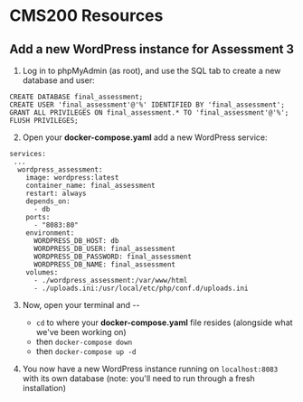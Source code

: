 # CMS200 Resources

## Add a new WordPress instance for Assessment 3

1. Log in to phpMyAdmin (as root), and use the SQL tab to create a new database and user:
```
CREATE DATABASE final_assessment;
CREATE USER 'final_assessment'@'%' IDENTIFIED BY 'final_assessment';
GRANT ALL PRIVILEGES ON final_assessment.* TO 'final_assessment'@'%';
FLUSH PRIVILEGES;
```

2. Open your **docker-compose.yaml** add a new WordPress service:
```
services:
 ...
  wordpress_assessment:
    image: wordpress:latest
    container_name: final_assessment
    restart: always
    depends_on:
      - db
    ports:
      - "8083:80"
    environment:
      WORDPRESS_DB_HOST: db
      WORDPRESS_DB_USER: final_assessment
      WORDPRESS_DB_PASSWORD: final_assessment
      WORDPRESS_DB_NAME: final_assessment
    volumes:
      - ./wordpress_assessment:/var/www/html
      - ./uploads.ini:/usr/local/etc/php/conf.d/uploads.ini
```

3. Now, open your terminal and --
   - `cd` to where your **docker-compose.yaml** file resides (alongside what we've been working on)
   - then `docker-compose down`
   - then `docker-compose up -d`

4. You now have a new WordPress instance running on `localhost:8083` with its own database (note: you'll need to run through a fresh installation)
